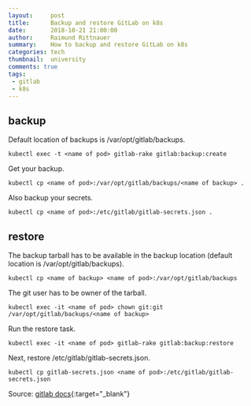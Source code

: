 ```yaml
---
layout:     post
title:      Backup and restore GitLab on k8s
date:       2018-10-21 21:00:00
author:     Raimund Rittnauer
summary:    How to backup and restore GitLab on k8s
categories: tech
thumbnail:  university
comments: true
tags:
 - gitlab
 - k8s
---
```


## backup

Default location of backups is /var/opt/gitlab/backups.

```
kubectl exec -t <name of pod> gitlab-rake gitlab:backup:create
```

Get your backup.

````
kubectl cp <name of pod>:/var/opt/gitlab/backups/<name of backup> .
````

Also backup your secrets.

```
kubectl cp <name of pod>:/etc/gitlab/gitlab-secrets.json .
```

## restore

The backup tarball has to be available in the backup location (default location is /var/opt/gitlab/backups).

```
kubectl cp <name of backup> <name of pod>:/var/opt/gitlab/backups
```

The git user has to be owner of the tarball.

```
kubectl exec -it <name of pod> chown git:git /var/opt/gitlab/backups/<name of backup>
```

Run the restore task.

```
kubectl exec -it <name of pod> gitlab-rake gitlab:backup:restore
```

Next, restore /etc/gitlab/gitlab-secrets.json.

```
kubectl cp gitlab-secrets.json <name of pod>:/etc/gitlab/gitlab-secrets.json
```

Source: [gitlab docs][1]{:target="_blank"}

[1]: https://docs.gitlab.com/ee/raketasks/backup_restore.html
